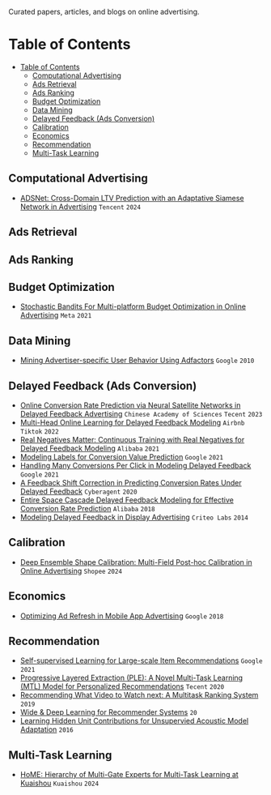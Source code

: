Curated papers, articles, and blogs on online advertising.

# Table of Contents

- [Table of Contents](#table-of-contents)
  - [Computational Advertising](#computational-advertising)
  - [Ads Retrieval](#ads-retrieval)
  - [Ads Ranking](#ads-ranking)
  - [Budget Optimization](#budget-optimization)
  - [Data Mining](#data-mining)
  - [Delayed Feedback (Ads Conversion)](#delayed-feedback-ads-conversion)
  - [Calibration](#calibration)
  - [Economics](#economics)
  - [Recommendation](#recommendation)
  - [Multi-Task Learning](#multi-task-learning)


## Computational Advertising

- [ADSNet: Cross-Domain LTV Prediction with an Adaptative Siamese Network in Advertising](https://arxiv.org/pdf/2406.10517) `Tencent` `2024`

## Ads Retrieval

## Ads Ranking

## Budget Optimization

- [Stochastic Bandits For Multi-platform Budget Optimization in Online Advertising](https://research.facebook.com/file/666618797638407/Stochastic-bandits-for-multi-platform-budget-optimization-in-online-advertising.pdf) `Meta` `2021`

## Data Mining

- [Mining Advertiser-specific User Behavior Using Adfactors](https://citeseerx.ist.psu.edu/document?repid=rep1&type=pdf&doi=86260c16d8a2db7fffb06143bdbfd6eafc5a8e11) `Google` `2010`

## Delayed Feedback (Ads Conversion)

- [Online Conversion Rate Prediction via Neural Satellite Networks in Delayed Feedback Advertising](https://dl.acm.org/doi/pdf/10.1145/3539618.3591747) `Chinese Academy of Sciences` `Tecent` `2023`
- [Multi-Head Online Learning for Delayed Feedback Modeling](https://arxiv.org/pdf/2205.12406) `Airbnb` `Tiktok` `2022`
- [Real Negatives Matter: Continuous Training with Real Negatives for Delayed Feedback Modeling](https://arxiv.org/pdf/2104.14121) `Alibaba` `2021`
- [Modeling Labels for Conversion Value Prediction](http://papers.adkdd.org/2021/papers/adkdd21-badanidiyuru-modeling.pdf) `Google` `2021`
- [Handling Many Conversions Per Click in Modeling Delayed Feedback](https://arxiv.org/pdf/2101.02284) `Google` `2021`
- [A Feedback Shift Correction in Predicting Conversion Rates Under Delayed Feedback](https://arxiv.org/pdf/2002.02068) `Cyberagent` `2020`
- [Entire Space Cascade Delayed Feedback Modeling for Effective Conversion Rate Prediction](https://arxiv.org/pdf/2308.04768) `Alibaba` `2018`
- [Modeling Delayed Feedback in Display Advertising](https://wnzhang.net/share/rtb-papers/delayed-feedback.pdf) `Criteo Labs` `2014`

## Calibration

- [Deep Ensemble Shape Calibration: Multi-Field Post-hoc Calibration in Online Advertising](https://arxiv.org/pdf/2401.09507) `Shopee` `2024`

## Economics

- [Optimizing Ad Refresh in Mobile App Advertising](https://dl.acm.org/doi/pdf/10.1145/3178876.3186045) `Google` `2018`

## Recommendation

- [Self-supervised Learning for Large-scale Item Recommendations](https://dl.acm.org/doi/pdf/10.1145/3459637.3481952) `Google` `2021`
- [Progressive Layered Extraction (PLE): A Novel Multi-Task Learning (MTL) Model for Personalized Recommendations](https://github.com/tangxyw/RecSysPapers/blob/main/Multi-Task/%5B2020%5D%5BTencent%5D%5BPLE%5D%20Progressive%20Layered%20Extraction%20%28PLE%29%20-%20A%20Novel%20Multi-Task%20Learning%20%28MTL%29%20Model%20for%20Personalized%20Recommendations.pdf) `Tecent` `2020`
- [Recommending What Video to Watch next: A Multitask Ranking System](https://daiwk.github.io/assets/youtube-multitask.pdf) `2019`
- [Wide & Deep Learning for Recommender Systems](https://dl.acm.org/doi/pdf/10.1145/2988450.2988454) `20`
- [Learning Hidden Unit Contributions for Unsupervied Acoustic Model Adaptation](https://arxiv.org/pdf/1601.02828) `2016`

## Multi-Task Learning

- [HoME: Hierarchy of Multi-Gate Experts for Multi-Task Learning at Kuaishou](https://arxiv.org/pdf/2408.05430) `Kuaishou` `2024` 